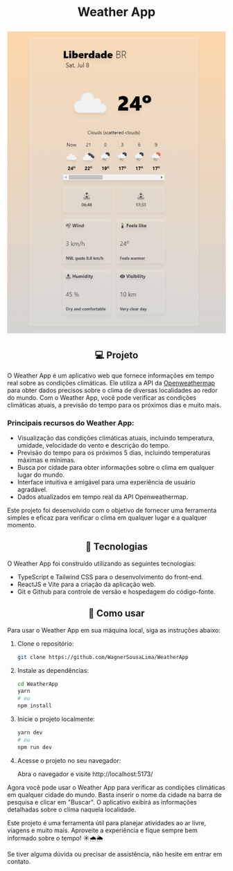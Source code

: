 <h1 align="center"> Weather App 

![Banner Principal](src/assets/banner.png) </h1>

<h2 align="center"> 💻 Projeto </h2>

O Weather App é um aplicativo web que fornece informações em tempo real sobre as condições climáticas. Ele utiliza a API da [Openweathermap](https://openweathermap.org/) para obter dados precisos sobre o clima de diversas localidades ao redor do mundo. Com o Weather App, você pode verificar as condições climáticas atuais, a previsão do tempo para os próximos dias e muito mais.

### Principais recursos do Weather App:

- Visualização das condições climáticas atuais, incluindo temperatura, umidade, velocidade do vento e descrição do tempo.
- Previsão do tempo para os próximos 5 dias, incluindo temperaturas máximas e mínimas.
- Busca por cidade para obter informações sobre o clima em qualquer lugar do mundo.
- Interface intuitiva e amigável para uma experiência de usuário agradável.
- Dados atualizados em tempo real da API Openweathermap.

Este projeto foi desenvolvido com o objetivo de fornecer uma ferramenta simples e eficaz para verificar o clima em qualquer lugar e a qualquer momento.

<h2 align="center"> 🚀 Tecnologias </h2>

O Weather App foi construído utilizando as seguintes tecnologias:

- TypeScript e Tailwind CSS para o desenvolvimento do front-end.
- ReactJS e Vite para a criação da aplicação web.
- Git e Github para controle de versão e hospedagem do código-fonte.

<h2 align="center"> 📝 Como usar </h2>

Para usar o Weather App em sua máquina local, siga as instruções abaixo:

1. Clone o repositório:

   ```bash
   git clone https://github.com/WagnerSousaLima/WeatherApp
   ```

2. Instale as dependências:

   ```bash
   cd WeatherApp
   yarn
   # ou
   npm install
   ```

3. Inicie o projeto localmente:

   ```bash
   yarn dev
   # ou
   npm run dev
   ```

4. Acesse o projeto no seu navegador:

   Abra o navegador e visite http://localhost:5173/

Agora você pode usar o Weather App para verificar as condições climáticas em qualquer cidade do mundo. Basta inserir o nome da cidade na barra de pesquisa e clicar em "Buscar". O aplicativo exibirá as informações detalhadas sobre o clima naquela localidade.

Este projeto é uma ferramenta útil para planejar atividades ao ar livre, viagens e muito mais. Aproveite a experiência e fique sempre bem informado sobre o tempo! ☀️🌧️🌦️

Se tiver alguma dúvida ou precisar de assistência, não hesite em entrar em contato.
